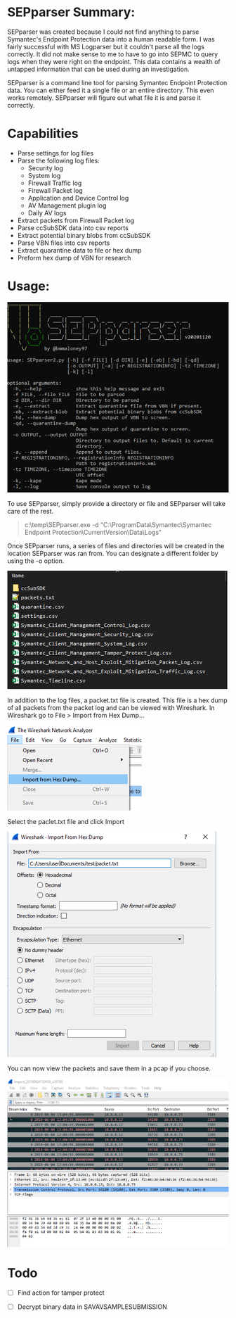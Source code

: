 # SEPparser Summary:
SEPparser was created because I could not find anything to parse Symantec's Endpoint Protection data into a human readable form. I was fairly successful with MS Logparser but it couldn't parse all the logs correctly. It did not make sense to me to have to go into SEPMC to query logs when they were right on the endpoint. This data contains a wealth of untapped information that can be used during an investigation.

SEPparser is a command line tool for parsing Symantec Endpoint Protection data. You can either feed it a single file or an entire directory. This even works remotely. SEPparser will figure out what file it is and parse it correctly.

# Capabilities
* Parse settings for log files
* Parse the following log files:  
  * Security log  
  * System log
  * Firewall Traffic log
  * Firewall Packet log
  * Application and Device Control log
  * AV Management plugin log
  * Daily AV logs
* Extract packets from Firewall Packet log
* Parse ccSubSDK data into csv reports
* Extract potential binary blobs from ccSubSDK
* Parse VBN files into csv reports
* Extract quarantine data to file or hex dump
* Preform hex dump of VBN for research


# Usage:
![](./Images/help.PNG)  

To use SEPparser, simply provide a directory or file and SEPparser will take care of the rest.
> c:\temp\SEPparser.exe -d "C:\ProgramData\Symantec\Symantec Endpoint Protection\CurrentVersion\Data\Logs"  

Once SEPparser runs, a series of files and directories will be created in the location SEPparser was ran from. You can designate a different folder by using the -o option.  

![](./Images/dir.PNG)  

In addition to the log files, a packet.txt file is created. This file is a hex dump of all packets from the packet log and can be viewed with Wireshark.
In Wireshark go to File > Import from Hex Dump...

![](./Images/import1.PNG)   

Select the paclet.txt file and click Import  

![](./Images/import2.PNG)  

You can now view the packets and save them in a pcap if you choose.  

![](./Images/wireshark.PNG) 

# Todo
- [ ] Find action for tamper protect
- [ ] Decrypt binary data in SAVAVSAMPLESUBMISSION

